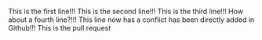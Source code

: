 This is the first line!!!
This is the second line!!!
This is the third line!!!
How about a fourth line?!!!
This line now has a conflict has been directly added in Github!!!
This is the pull request 

